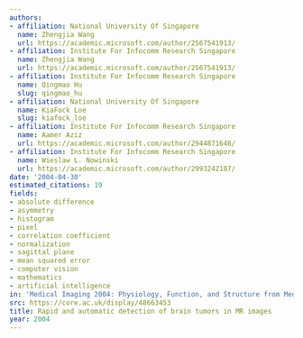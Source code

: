 ```yaml
---
authors:
- affiliation: National University Of Singapore
  name: Zhengjia Wang
  url: https://academic.microsoft.com/author/2567541913/
- affiliation: Institute For Infocomm Research Singapore
  name: Zhengjia Wang
  url: https://academic.microsoft.com/author/2567541913/
- affiliation: Institute For Infocomm Research Singapore
  name: Qingmao Hu
  slug: qingmao_hu
- affiliation: National University Of Singapore
  name: KiaFock Loe
  slug: kiafock_loe
- affiliation: Institute For Infocomm Research Singapore
  name: Aamer Aziz
  url: https://academic.microsoft.com/author/2944871648/
- affiliation: Institute For Infocomm Research Singapore
  name: Wieslaw L. Nowinski
  url: https://academic.microsoft.com/author/2993242107/
date: '2004-04-30'
estimated_citations: 19
fields:
- absolute difference
- asymmetry
- histogram
- pixel
- correlation coefficient
- normalization
- sagittal plane
- mean squared error
- computer vision
- mathematics
- artificial intelligence
in: 'Medical Imaging 2004: Physiology, Function, and Structure from Medical Images'
src: https://core.ac.uk/display/48663453
title: Rapid and automatic detection of brain tumors in MR images
year: 2004
---
```

